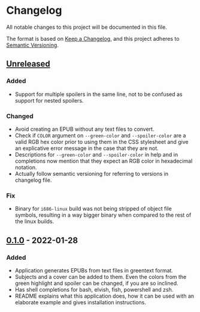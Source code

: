 # Changelog

All notable changes to this project will be documented in this file.

The format is based on [Keep a Changelog](https://keepachangelog.com/en/1.0.0/),
and this project adheres to [Semantic Versioning](https://semver.org/spec/v2.0.0.html).

<!--
## [Unreleased]

### Added
### Changed
### Deprecated
### Removed
### Fixed
### Security
-->

## [Unreleased]

### Added
- Support for multiple spoilers in the same line, not to be confused
  as support for nested spoilers.

### Changed
- Avoid creating an EPUB without any text files to convert.
- Check if `COLOR` argument on `--green-color` and `--spoiler-color`
  are a valid RGB hex color prior to using them in the CSS stylesheet
  and give an explicative error message in the case that they are not.
- Descriptions for `--green-color` and `--spoiler-color` in help and
  in completions now mention that they expect an RGB color in
  hexadecimal notation.
- Actually follow semantic versioning for referring to versions in
  changelog file.

### Fix
- Binary for `i686-linux` build was not being stripped of object file
  symbols, resulting in a way bigger binary when compared to the rest
  of the linux builds.

## [0.1.0] - 2022-01-28

### Added
- Application generates EPUBs from text files in greentext format.
- Subjects and a cover can be added to them. Even the colors from the
  green highlight and spoiler can be changed, if you are so inclined.
- Has shell completions for bash, elvish, fish, powershell and zsh.
- README explains what this application does, how it can be used with
  an elaborate example and gives installation instructions.

[Unreleased]: https://github.com/ZodiacalComet/green2epub/compare/v0.1.0...HEAD
[0.1.0]: https://github.com/ZodiacalComet/green2epub/releases/tag/v0.1.0
